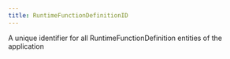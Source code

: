 ```yaml
---
title: RuntimeFunctionDefinitionID
---
```


A unique identifier for all RuntimeFunctionDefinition entities of the application
